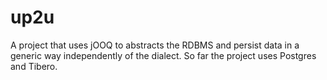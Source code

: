 # up2u

A project that uses jOOQ to abstracts the RDBMS and persist data in a generic way independently of the dialect. 
So far the project uses Postgres and Tibero.
